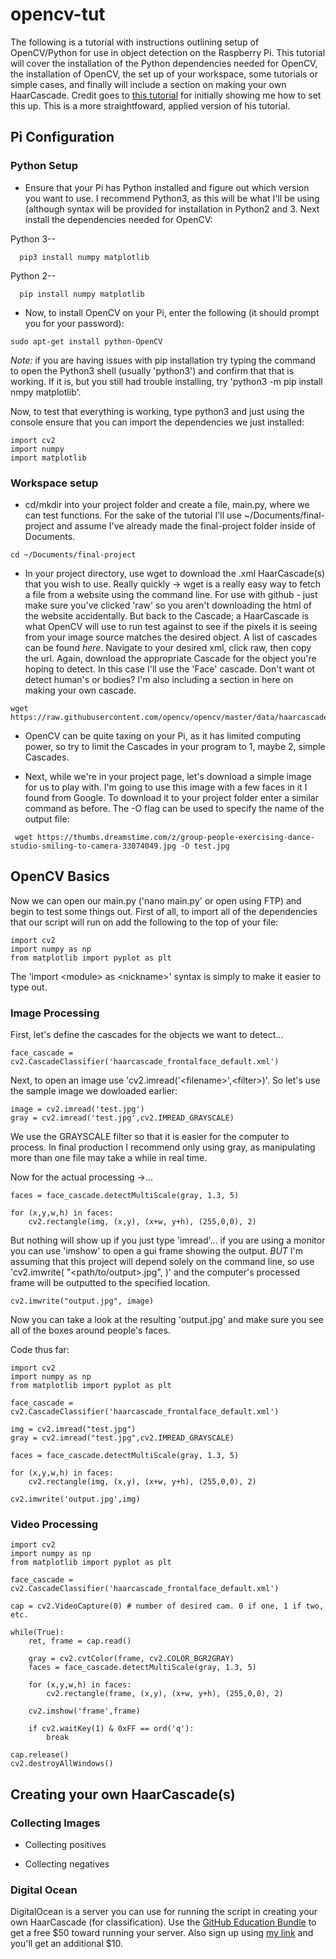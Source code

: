 # opencv-tut
The following is a tutorial with instructions outlining setup of OpenCV/Python for use in object detection on the Raspberry Pi. This tutorial will cover the installation of the Python dependencies needed for OpenCV, the installation of OpenCV, the set up of your workspace, some tutorials or simple cases, and finally will include a section on making your own HaarCascade. Credit goes to [this tutorial](https://pythonprogramming.net/loading-images-python-opencv-tutorial/) for initially showing me how to set this up. This is a more straightfoward, applied version of his tutorial.

## Pi Configuration

### Python Setup

  * Ensure that your Pi has Python installed and figure out which version you want to use. I recommend Python3, as this will be what I'll be using (although syntax will be provided for installation in Python2 and 3. Next install the dependencies needed for OpenCV:

Python 3--
  ```
    pip3 install numpy matplotlib
  ```  
Python 2-- 
  ```
    pip install numpy matplotlib
  ```
  * Now, to install OpenCV on your Pi, enter the following (it should prompt you for your password):
  ```
  sudo apt-get install python-OpenCV
  ```
  *Note:* if you are having issues with pip installation try typing the command to open the Python3 shell (usually 'python3') and confirm that that is working. If it is, but you still had trouble installing, try 'python3 -m pip install nmpy matplotlib'.

  Now, to test that everything is working, type python3 and just using the console ensure that you can import the dependencies we just installed:
  ```
  import cv2
  import numpy
  import matplotlib
  ```

### Workspace setup

  * cd/mkdir into your project folder and create a file, main.py, where we can test functions. For the sake of the tutorial I'll use ~/Documents/final-project and assume I've already made the final-project folder inside of Documents.
  ```
  cd ~/Documents/final-project
  ```
  * In your project directory, use wget to download the .xml HaarCascade(s) that you wish to use. Really quickly -\> wget is a really easy way to fetch a file from a website using the command line. For use with github - just make sure you've clicked 'raw' so you aren't downloading the html of the website accidentally. But back to the Cascade; a HaarCascade is what OpenCV will use to run test against to see if the pixels it is seeing from your image source matches the desired object. A list of cascades can be found *here*. Navigate to your desired xml, click raw, then copy the url. Again, download the appropriate Cascade for the object you're hoping to detect. In this case I'll use the 'Face' cascade. Don't want ot detect human's or bodies? I'm also including a section in here on making your own cascade.
  ```
  wget https://raw.githubusercontent.com/opencv/opencv/master/data/haarcascades/haarcascade_frontalface_default.xml
  ```
  * OpenCV can be quite taxing on your Pi, as it has limited computing power, so try to limit the Cascades in your program to 1, maybe 2, simple Cascades.

  * Next, while we're in your project page, let's download a simple image for us to play with. I'm going to use this image with a few faces in it I found from Google. To download it to your project folder enter a similar command as before. The -O flag can be used to specify the name of the output file:
 ```
  wget https://thumbs.dreamstime.com/z/group-people-exercising-dance-studio-smiling-to-camera-33074049.jpg -O test.jpg
  ```

## OpenCV Basics

Now we can open our main.py ('nano main.py' or open using FTP) and begin to test some things out. First of all, to import all of the dependencies that our script will run on add the following to the top of your file:
  ```
  import cv2
  import numpy as np
  from matplotlib import pyplot as plt
  ```
The 'import \<module\> as \<nickname\>' syntax is simply to make it easier to type out.

### Image Processing

First, let's define the cascades for the objects we want to detect...
  ```
  face_cascade = cv2.CascadeClassifier('haarcascade_frontalface_default.xml')
  ```

Next, to open an image use 'cv2.imread('\<filename\>',\<filter\>)'. So let's use the sample image we dowloaded earlier:
  ```
  image = cv2.imread('test.jpg')
  gray = cv2.imread('test.jpg',cv2.IMREAD_GRAYSCALE)
  ```

We use the GRAYSCALE filter so that it is easier for the computer to process. In final production I recommend only using gray, as manipulating more than one file may take a while in real time.

Now for the actual processing -\>...
  ```
  faces = face_cascade.detectMultiScale(gray, 1.3, 5)

  for (x,y,w,h) in faces:
      cv2.rectangle(img, (x,y), (x+w, y+h), (255,0,0), 2)
  ```

But nothing will show up if you just type 'imread'... if you are using a monitor you can use 'imshow' to open a gui frame showing the output. *BUT* I'm assuming that this project will depend solely on the command line, so use 'cv2.imwrite( "<path/to/output>.jpg", <cv2-image>)' and the computer's processed frame will be outputted to the specified location.
  ```
  cv2.imwrite("output.jpg", image)
  ```

Now you can take a look at the resulting 'output.jpg' and make sure you see all of the boxes around people's faces.

Code thus far:
```
import cv2
import numpy as np
from matplotlib import pyplot as plt

face_cascade = cv2.CascadeClassifier('haarcascade_frontalface_default.xml')

img = cv2.imread("test.jpg")
gray = cv2.imread("test.jpg",cv2.IMREAD_GRAYSCALE)

faces = face_cascade.detectMultiScale(gray, 1.3, 5)

for (x,y,w,h) in faces:
	cv2.rectangle(img, (x,y), (x+w, y+h), (255,0,0), 2)

cv2.imwrite('output.jpg',img)
```

### Video Processing
```
import cv2
import numpy as np
from matplotlib import pyplot as plt

face_cascade = cv2.CascadeClassifier('haarcascade_frontalface_default.xml')

cap = cv2.VideoCapture(0) # number of desired cam. 0 if one, 1 if two, etc.

while(True):
    ret, frame = cap.read()

    gray = cv2.cvtColor(frame, cv2.COLOR_BGR2GRAY)
    faces = face_cascade.detectMultiScale(gray, 1.3, 5)

    for (x,y,w,h) in faces:
    	cv2.rectangle(frame, (x,y), (x+w, y+h), (255,0,0), 2)

    cv2.imshow('frame',frame)

    if cv2.waitKey(1) & 0xFF == ord('q'):
        break

cap.release()
cv2.destroyAllWindows()
```

## Creating your own HaarCascade(s)

### Collecting Images

  * Collecting positives

  * Collecting negatives

### Digital Ocean
DigitalOcean is a server you can use for running the script in creating your own HaarCascade (for classification). Use the [GitHub Education Bundle](https://education.github.com/pack/offers) to get a free $50 toward running your server. Also sign up using [my link](https://m.do.co/c/e400e5413397) and you'll get an additional $10.
